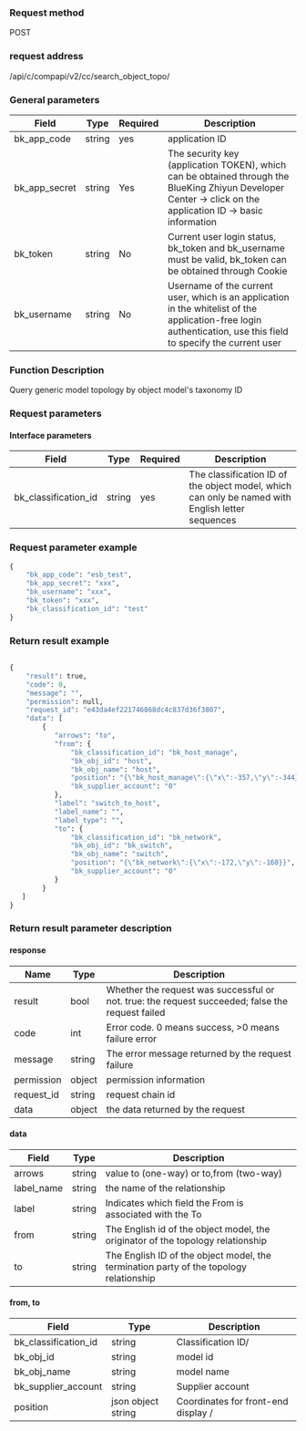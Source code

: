 ### Request method

POST


### request address

/api/c/compapi/v2/cc/search_object_topo/


### General parameters

| Field | Type | Required | Description |
|-----------|------------|--------|------------|
| bk_app_code | string | yes | application ID |
| bk_app_secret| string | Yes | The security key (application TOKEN), which can be obtained through the BlueKing Zhiyun Developer Center -> click on the application ID -> basic information |
| bk_token | string | No | Current user login status, bk_token and bk_username must be valid, bk_token can be obtained through Cookie |
| bk_username | string | No | Username of the current user, which is an application in the whitelist of the application-free login authentication, use this field to specify the current user |


### Function Description

Query generic model topology by object model's taxonomy ID

### Request parameters



#### Interface parameters

| Field | Type | Required | Description |
|----------------------|------------|--------|---------------------------------------------|
| bk_classification_id |string |yes | The classification ID of the object model, which can only be named with English letter sequences |


### Request parameter example

```python
{
    "bk_app_code": "esb_test",
    "bk_app_secret": "xxx",
    "bk_username": "xxx",
    "bk_token": "xxx",
    "bk_classification_id": "test"
}
```

### Return result example

```python

{
    "result": true,
    "code": 0,
    "message": "",
    "permission": null,
    "request_id": "e43da4ef221746868dc4c837d36f3807",
    "data": [
        {
           "arrows": "to",
           "from": {
               "bk_classification_id": "bk_host_manage",
               "bk_obj_id": "host",
               "bk_obj_name": "host",
               "position": "{\"bk_host_manage\":{\"x\":-357,\"y\":-344},\"lhmtest\":{\"x\":163,\"y\":75}}",
               "bk_supplier_account": "0"
           },
           "label": "switch_to_host",
           "label_name": "",
           "label_type": "",
           "to": {
               "bk_classification_id": "bk_network",
               "bk_obj_id": "bk_switch",
               "bk_obj_name": "switch",
               "position": "{\"bk_network\":{\"x\":-172,\"y\":-160}}",
               "bk_supplier_account": "0"
           }
        }
   ]
}
```

### Return result parameter description
#### response

| Name | Type | Description |
| ------- | ------ | ------------------------------------------ |
| result | bool | Whether the request was successful or not. true: the request succeeded; false the request failed |
| code | int | Error code. 0 means success, >0 means failure error |
| message | string | The error message returned by the request failure |
| permission | object | permission information |
| request_id | string | request chain id |
| data | object | the data returned by the request |

#### data

| Field | Type | Description |
|------------|-----------|------------------------------------|
| arrows | string | value to (one-way) or to,from (two-way) |
| label_name | string | the name of the relationship |
| label | string | Indicates which field the From is associated with the To |
| from | string | The English id of the object model, the originator of the topology relationship |
| to | string | The English ID of the object model, the termination party of the topology relationship |

#### from, to
| Field | Type | Description |
|------------|-----------|------------------------------------|
|bk_classification_id|string|Classification ID/
| bk_obj_id | string | model id |
| bk_obj_name |string | model name |
| bk_supplier_account | string | Supplier account |
| position | json object string | Coordinates for front-end display /